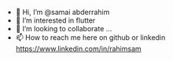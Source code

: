- 👋 Hi, I’m @samai abderrahim
- 👀 I’m interested in flutter
- 💞️ I’m looking to collaborate ...
- 📫 How to reach me here on github or linkedin https://www.linkedin.com/in/rahimsam

<!---
samrahim/samrahim is a ✨ special ✨ repository because its `README.md` (this file) appears on your GitHub profile.
You can click the Preview link to take a look at your changes.
--->
